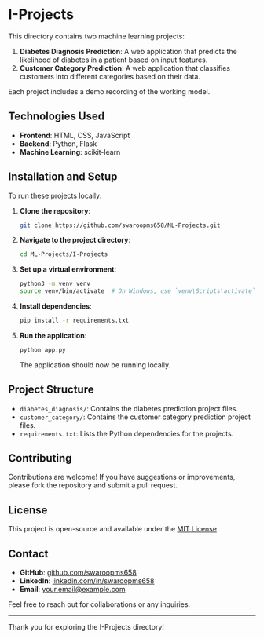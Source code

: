# I-Projects

This directory contains two machine learning projects:

1. **Diabetes Diagnosis Prediction**: A web application that predicts the likelihood of diabetes in a patient based on input features.
2. **Customer Category Prediction**: A web application that classifies customers into different categories based on their data.

Each project includes a demo recording of the working model.

## Technologies Used

- **Frontend**: HTML, CSS, JavaScript
- **Backend**: Python, Flask
- **Machine Learning**: scikit-learn

## Installation and Setup

To run these projects locally:

1. **Clone the repository**:

   ```bash
   git clone https://github.com/swaroopms658/ML-Projects.git
   ```

2. **Navigate to the project directory**:

   ```bash
   cd ML-Projects/I-Projects
   ```

3. **Set up a virtual environment**:

   ```bash
   python3 -m venv venv
   source venv/bin/activate  # On Windows, use `venv\Scripts\activate`
   ```

4. **Install dependencies**:

   ```bash
   pip install -r requirements.txt
   ```

5. **Run the application**:

   ```bash
   python app.py
   ```

   The application should now be running locally.

## Project Structure

- `diabetes_diagnosis/`: Contains the diabetes prediction project files.
- `customer_category/`: Contains the customer category prediction project files.
- `requirements.txt`: Lists the Python dependencies for the projects.

## Contributing

Contributions are welcome! If you have suggestions or improvements, please fork the repository and submit a pull request.

## License

This project is open-source and available under the [MIT License](LICENSE).

## Contact

- **GitHub**: [github.com/swaroopms658](https://github.com/swaroopms658)
- **LinkedIn**: [linkedin.com/in/swaroopms658](https://www.linkedin.com/in/swaroopms658)
- **Email**: [your.email@example.com](mailto:your.email@example.com)

Feel free to reach out for collaborations or any inquiries.

---

Thank you for exploring the I-Projects directory!
